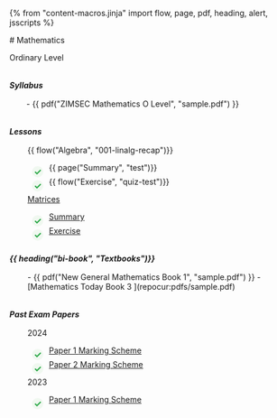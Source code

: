 {% from "content-macros.jinja" import flow, page, pdf, heading, alert, jsscripts  %}

<style>
  h1, h2, h3, h4, h5, h6 {
    margin-top: 32px;
    margin-bottom: 16px;
  }

 #cnt ul {
    list-style: none;
    padding-left: 0;
  }

  #cnt ul li {
    position: relative;
    padding-left: 30px;
    margin-bottom: 8px;
    margin-top: 4px;
    margin-left: 8px;
  }

  #cnt ul li::before {
    content: "✓";
    position: absolute;
    left: 0;
    top: 2px;
    color: #28a745;
    font-weight: bold;
    font-size: 16px;
    background: #f0f8f0;
    border-radius: 50%;
    width: 20px;
    height: 20px;
    display: flex;
    align-items: center;
    justify-content: center;
    margin-top: 4px;
  }
</style>

<div id="cnt" markdown="1">
# Mathematics 

Ordinary Level

##### <i class="bi bi-folder2-open me-2"></i> Syllabus

<div style="margin-left: 30px" markdown="1">
- {{ pdf("ZIMSEC Mathematics O Level", "sample.pdf") }}
</div>

##### <i class="bi bi-journal-bookmark-fill me-2"></i> Lessons

<div style="margin-left: 32px" markdown="1">

{{ flow("Algebra", "001-linalg-recap")}}
  
-  {{ page("Summary", "test")}}
-  {{ flow("Exercise", "quiz-test")}}

[Matrices](flow:001-linalg-recap)

- [Summary](staticpage:test)
- [Exercise](flow:quiz-test)
</div>


##### {{ heading("bi-book", "Textbooks")}}

<div style="margin-left: 32px" markdown="1">
- {{ pdf("New General Mathematics Book 1", "sample.pdf") }}
- [Mathematics Today Book 3 <i class="bi bi-file-earmark-pdf text-danger"></i>](repocur:pdfs/sample.pdf) 

</div>

##### <i class="bi bi-patch-question me-2"></i> Past Exam Papers

<div style="margin-left: 32px" markdown="1">
2024

- [Paper 1 <i class="bi bi-file-earmark-pdf text-danger"></i>](repocur:pdfs/sample.pdf) </i> <i class="bi bi-dot"></i> [Marking Scheme <i class="bi bi-file-earmark-pdf text-danger"></i>](repocur:pdfs/sample.pdf) 
- [Paper 2 <i class="bi bi-file-earmark-pdf text-danger"></i>](repocur:pdfs/sample.pdf) </i> <i class="bi bi-dot"></i> [Marking Scheme <i class="bi bi-file-earmark-pdf text-danger"></i>](repocur:pdfs/sample.pdf)

2023

- [Paper 1 <i class="bi bi-file-earmark-pdf text-danger"></i>](repocur:pdfs/sample.pdf) </i> <i class="bi bi-dot"></i> [Marking Scheme <i class="bi bi-file-earmark-pdf text-danger"></i>](repocur:pdfs/sample.pdf)
</div>
</div>
